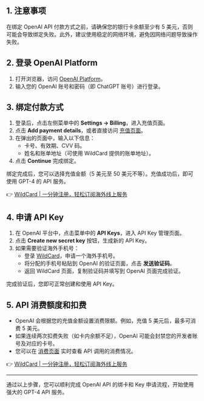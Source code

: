 ## 1. 注意事项

在绑定 OpenAI API 付款方式之前，请确保您的银行卡余额至少有 5 美元，否则可能会导致绑定失败。此外，建议使用稳定的网络环境，避免因网络问题导致操作失败。

## 2. 登录 OpenAI Platform

1. 打开浏览器，访问 [OpenAI Platform](https://platform.openai.com/)。
2. 输入您的 OpenAI 账号和密码（即 ChatGPT 账号）进行登录。

## 3. 绑定付款方式

1. 登录后，点击左侧菜单中的 **Settings -> Billing**，进入充值页面。
2. 点击 **Add payment details**，或者直接访问 [充值页面](https://platform.openai.com/account/billing/overview)。
3. 在弹出的页面中，输入以下信息：
   - 卡号、有效期、CVV 码。
   - 姓名和账单地址（可使用 WildCard 提供的账单地址）。
4. 点击 **Continue** 完成绑定。

绑定完成后，您可以选择充值金额（5 美元至 50 美元不等）。充值成功后，即可使用 GPT-4 的 API 服务。

👉 [WildCard | 一分钟注册，轻松订阅海外线上服务](https://bit.ly/bewildcard)

## 4. 申请 API Key

1. 在 OpenAI 平台中，点击菜单中的 **API Keys**，进入 API Key 管理页面。
2. 点击 **Create new secret key** 按钮，生成新的 API Key。
3. 如果需要验证海外手机号：
   - 登录 [WildCard](https://bit.ly/bewildcard)，申请一个海外手机号。
   - 将分配的手机号粘贴到 OpenAI 的验证页面，点击 **发送验证码**。
   - 返回 WildCard 页面，复制验证码并填写到 OpenAI 页面完成验证。

完成验证后，您即可正常创建和使用 API Key。

## 5. API 消费额度和扣费

- OpenAI 会根据您的充值金额设置消费限额。例如，充值 5 美元后，最多可消费 5 美元。
- 如果连续两次扣费失败（如卡内余额不足），OpenAI 可能会封禁您的开发者账号及对应的卡号。
- 您可以在 [消费页面](https://platform.openai.com/usage) 实时查看 API 调用的消费情况。

👉 [WildCard | 一分钟注册，轻松订阅海外线上服务](https://bit.ly/bewildcard)

---

通过以上步骤，您可以顺利完成 OpenAI API 的绑卡和 Key 申请流程，开始使用强大的 GPT-4 API 服务。